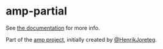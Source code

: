 # amp-partial

See [the documentation](http://amp.ampersandjs.com#amp-partial) for more info.

Part of the [amp project](http://amp.ampersandjs.com#amp-partial), initially created by [@HenrikJoreteg](http://twitter.com/henrikjoreteg).